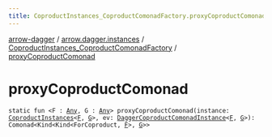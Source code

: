 ```yaml
---
title: CoproductInstances_CoproductComonadFactory.proxyCoproductComonad - arrow-dagger
---
```


[arrow-dagger](../../index.html) / [arrow.dagger.instances](../index.html) / [CoproductInstances_CoproductComonadFactory](index.html) / [proxyCoproductComonad](./proxy-coproduct-comonad.html)

# proxyCoproductComonad

`static fun <F : `[`Any`](https://kotlinlang.org/api/latest/jvm/stdlib/kotlin/-any/index.html)`, G : `[`Any`](https://kotlinlang.org/api/latest/jvm/stdlib/kotlin/-any/index.html)`> proxyCoproductComonad(instance: `[`CoproductInstances`](../-coproduct-instances/index.html)`<`[`F`](proxy-coproduct-comonad.html#F)`, `[`G`](proxy-coproduct-comonad.html#G)`>, ev: `[`DaggerCoproductComonadInstance`](../-dagger-coproduct-comonad-instance/index.html)`<`[`F`](proxy-coproduct-comonad.html#F)`, `[`G`](proxy-coproduct-comonad.html#G)`>): Comonad<Kind<Kind<ForCoproduct, `[`F`](proxy-coproduct-comonad.html#F)`>, `[`G`](proxy-coproduct-comonad.html#G)`>>`